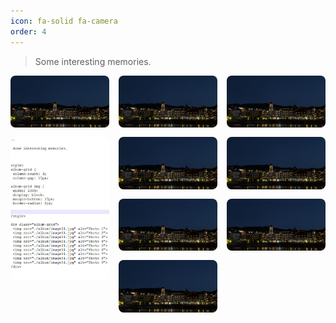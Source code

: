 ```yaml
---
icon: fa-solid fa-camera
order: 4
---
```


> Some interesting memories.



<style>
.album-grid {
  column-count: 3;
  column-gap: 15px;
}
.album-grid img {
  width: 100%;
  display: block;
  margin-bottom: 15px;
  border-radius: 8px;
}

</style>

<div class="album-grid">
  <img src="./album/image01.jpg" alt="Photo 1">
  <img src="./album/image02.jpg" alt="Photo 2">
  <img src="./album/image01.jpg" alt="Photo 3">
  <img src="./album/image01.jpg" alt="Photo 4">
  <img src="./album/image01.jpg" alt="Photo 5">
  <img src="./album/image01.jpg" alt="Photo 6">
  <img src="./album/image01.jpg" alt="Photo 7">
  <img src="./album/image01.jpg" alt="Photo 8">
  <img src="./album/image01.jpg" alt="Photo 9">
</div>